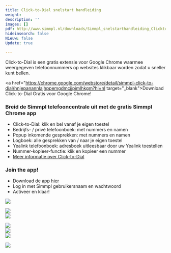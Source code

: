 ```yaml
---
title: Click-to-Dial snelstart handleiding
weight: 
description: ''
images: []
pdf: http://www.simmpl.nl/downloads/Simmpl_snelstarthandleiding_ClicktoDial.pdf
hideinsearch: false
Nieuw: false
Update: true

---
```

Click-to-Dial is een gratis extensie voor Google Chrome waarmee weergegeven telefoonnummers op websites klikbaar worden zodat u sneller kunt bellen.

<a href="https://chrome.google.com/webstore/detail/simmpl-click-to-dial/hnjepanannlajhppemgdmcjjpimlhkgm?hl=nl target="_blank">Download Click-to-Dial Gratis voor Google Chrome!</a>

<h3>Breid de Simmpl telefooncentrale uit met de gratis Simmpl Chrome app</h3>

* Click-to-Dial: klik en bel vanaf je eigen toestel
* Bedrijfs- / privé telefoonboek: met nummers en namen
* Popup inkomende gesprekken: met nummers en namen
* Logboek: alle gesprekken van / naar je eigen toestel
* Yealink telefoonboek: adresboek uitleesbaar door uw Yealink toestellen
* Nummer-kopieer-functie: klik en kopieer een nummer
* <a href="https://www.callvoiptelefonie.nl/clicktodial/" target="_blank">Meer informatie over Click-to-Dial</a>

<h3>Join the app!</h3>

* Download de app <a href="https://goo.gl/Px9dGE" target="_blank">hier</a>
* Log in met Simmpl gebruikersnaam en wachtwoord
* Activeer en klaar!

![](https://res.cloudinary.com/callvoip/image/upload/v1565088973/click2dial-yealink-1_au2gwv.png)

![](https://res.cloudinary.com/callvoip/image/upload/v1565093891/click2dial-snelstart-1_migwer.png)  
![](https://res.cloudinary.com/callvoip/image/upload/v1565093933/click2dial-snelstart-2_bqpsrt.png)

![](https://res.cloudinary.com/callvoip/image/upload/v1565094000/click2dial-snelstart-3_lz291k.png)  
![](https://res.cloudinary.com/callvoip/image/upload/v1565094052/click2dial-snelstart-4_hffavv.png)  
![](https://res.cloudinary.com/callvoip/image/upload/v1565094139/click2dial-snelstart-5_dsfkai.png)

![](https://res.cloudinary.com/callvoip/image/upload/v1565094187/click2dial-snelstart-6_yjegzw.png)
